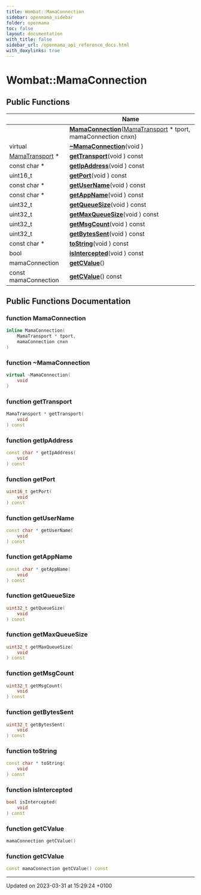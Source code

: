 ```yaml
---
title: Wombat::MamaConnection
sidebar: openmama_sidebar
folder: openmama
toc: false
layout: documentation
with_title: false
sidebar_url: /openmama_api_reference_docs.html
with_doxylinks: true
---
```


# Wombat::MamaConnection





## Public Functions

|                | Name           |
| -------------- | -------------- |
| | **[MamaConnection](classWombat_1_1MamaConnection.html#function-mamaconnection)**([MamaTransport](classWombat_1_1MamaTransport.html) * tport, mamaConnection cnxn) |
| virtual | **[~MamaConnection](classWombat_1_1MamaConnection.html#function-~mamaconnection)**(void ) |
| [MamaTransport](classWombat_1_1MamaTransport.html) * | **[getTransport](classWombat_1_1MamaConnection.html#function-gettransport)**(void ) const |
| const char * | **[getIpAddress](classWombat_1_1MamaConnection.html#function-getipaddress)**(void ) const |
| uint16_t | **[getPort](classWombat_1_1MamaConnection.html#function-getport)**(void ) const |
| const char * | **[getUserName](classWombat_1_1MamaConnection.html#function-getusername)**(void ) const |
| const char * | **[getAppName](classWombat_1_1MamaConnection.html#function-getappname)**(void ) const |
| uint32_t | **[getQueueSize](classWombat_1_1MamaConnection.html#function-getqueuesize)**(void ) const |
| uint32_t | **[getMaxQueueSize](classWombat_1_1MamaConnection.html#function-getmaxqueuesize)**(void ) const |
| uint32_t | **[getMsgCount](classWombat_1_1MamaConnection.html#function-getmsgcount)**(void ) const |
| uint32_t | **[getBytesSent](classWombat_1_1MamaConnection.html#function-getbytessent)**(void ) const |
| const char * | **[toString](classWombat_1_1MamaConnection.html#function-tostring)**(void ) const |
| bool | **[isIntercepted](classWombat_1_1MamaConnection.html#function-isintercepted)**(void ) const |
| mamaConnection | **[getCValue](classWombat_1_1MamaConnection.html#function-getcvalue)**() |
| const mamaConnection | **[getCValue](classWombat_1_1MamaConnection.html#function-getcvalue)**() const |

## Public Functions Documentation

### function MamaConnection

```cpp
inline MamaConnection(
    MamaTransport * tport,
    mamaConnection cnxn
)
```


### function ~MamaConnection

```cpp
virtual ~MamaConnection(
    void 
)
```


### function getTransport

```cpp
MamaTransport * getTransport(
    void 
) const
```


### function getIpAddress

```cpp
const char * getIpAddress(
    void 
) const
```


### function getPort

```cpp
uint16_t getPort(
    void 
) const
```


### function getUserName

```cpp
const char * getUserName(
    void 
) const
```


### function getAppName

```cpp
const char * getAppName(
    void 
) const
```


### function getQueueSize

```cpp
uint32_t getQueueSize(
    void 
) const
```


### function getMaxQueueSize

```cpp
uint32_t getMaxQueueSize(
    void 
) const
```


### function getMsgCount

```cpp
uint32_t getMsgCount(
    void 
) const
```


### function getBytesSent

```cpp
uint32_t getBytesSent(
    void 
) const
```


### function toString

```cpp
const char * toString(
    void 
) const
```


### function isIntercepted

```cpp
bool isIntercepted(
    void 
) const
```


### function getCValue

```cpp
mamaConnection getCValue()
```


### function getCValue

```cpp
const mamaConnection getCValue() const
```


-------------------------------

Updated on 2023-03-31 at 15:29:24 +0100